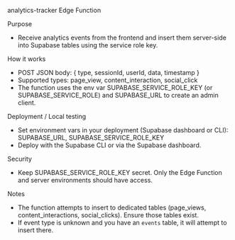 analytics-tracker Edge Function

Purpose
- Receive analytics events from the frontend and insert them server-side into Supabase tables using the service role key.

How it works
- POST JSON body: { type, sessionId, userId, data, timestamp }
- Supported types: page_view, content_interaction, social_click
- The function uses the env var SUPABASE_SERVICE_ROLE_KEY (or SUPABASE_SERVICE_ROLE) and SUPABASE_URL to create an admin client.

Deployment / Local testing
- Set environment vars in your deployment (Supabase dashboard or CLI):
  SUPABASE_URL, SUPABASE_SERVICE_ROLE_KEY
- Deploy with the Supabase CLI or via the Supabase dashboard.

Security
- Keep SUPABASE_SERVICE_ROLE_KEY secret. Only the Edge Function and server environments should have access.

Notes
- The function attempts to insert to dedicated tables (page_views, content_interactions, social_clicks). Ensure those tables exist.
- If event type is unknown and you have an `events` table, it will attempt to insert there.
